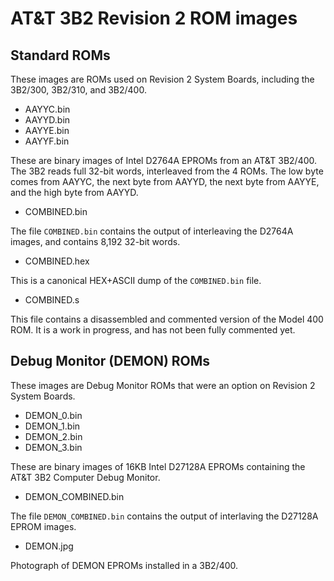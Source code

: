 AT&T 3B2 Revision 2 ROM images
==============================

Standard ROMs
-------------

These images are ROMs used on Revision 2 System Boards, including
the 3B2/300, 3B2/310, and 3B2/400.

  - AAYYC.bin
  - AAYYD.bin
  - AAYYE.bin
  - AAYYF.bin

These are binary images of Intel D2764A EPROMs from an AT&T 3B2/400.
The 3B2 reads full 32-bit words, interleaved from the 4 ROMs. The low
byte comes from AAYYC, the next byte from AAYYD, the next byte from
AAYYE, and the high byte from AAYYD.

  - COMBINED.bin

The file `COMBINED.bin` contains the output of interleaving the D2764A
images, and contains 8,192 32-bit words.

  - COMBINED.hex

This is a canonical HEX+ASCII dump of the `COMBINED.bin` file.

  - COMBINED.s

This file contains a disassembled and commented version of the Model
400 ROM. It is a work in progress, and has not been fully commented
yet.

Debug Monitor (DEMON) ROMs
--------------------------

These images are Debug Monitor ROMs that were an option on Revision 2
System Boards.

  - DEMON_0.bin
  - DEMON_1.bin
  - DEMON_2.bin
  - DEMON_3.bin

These are binary images of 16KB Intel D27128A EPROMs containing the
AT&T 3B2 Computer Debug Monitor.

  - DEMON_COMBINED.bin

The file `DEMON_COMBINED.bin` contains the output of interlaving
the D27128A EPROM images.

  - DEMON.jpg

Photograph of DEMON EPROMs installed in a 3B2/400.
